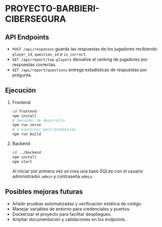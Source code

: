 # PROYECTO-BARBIERI-CIBERSEGURA

## API Endpoints

- `POST /api/responses` guarda las respuestas de los jugadores recibiendo `player_id`, `question_id` e `is_correct`.
- `GET /api/report/top-players` devuelve el ranking de jugadores por respuestas correctas.
- `GET /api/report/questions` entrega estadísticas de respuestas por pregunta.

## Ejecución

1. Frontend

   ```bash
   cd frontend
   npm install
   # Servidor de desarrollo
   npm run serve
   # ó construir para producción
   npm run build
   ```

2. Backend

   ```bash
   cd ../backend
   npm install
   npm start
   ```

   Al iniciar por primera vez se crea una base SQLite con el usuario
   administrador `admin` y contraseña `admin`.

## Posibles mejoras futuras

- Añadir pruebas automatizadas y verificación estática de código.
- Manejar variables de entorno para credenciales y puertos.
- Dockerizar el proyecto para facilitar despliegues.
- Ampliar documentación y validaciones en los endpoints.

